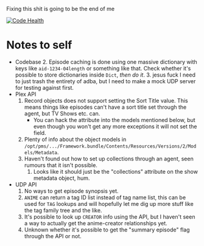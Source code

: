 Fixing this shit is going to be the end of me

[![Code Health](https://landscape.io/github/404d/AniDB.bundle/master/landscape.svg?style=flat)](https://landscape.io/github/404d/AniDB.bundle/master)

# Notes to self
- Codebase
    2. Episode caching is done using one massive dictionary with keys like
       `aid-1234-04length` or something like that. Check whether it's possible
       to store dictionaries inside `Dict`, *then do it*.
    3. jesus fuck I need to just trash the entirety of adba, but I need to make
       a mock UDP server for testing against first.
- Plex API
    1. Record objects does not support setting the Sort Title value. This means
       things like episodes can't have a sort title set through the agent, but
       TV Shows etc. can.
        - You can hack the attribute into the models mentioned below, but even
          though you won't get any more exceptions it will not set the field.
    2. Plenty of info about the object models in
       `/opt/pms/.../Framework.bundle/Contents/Resources/Versions/2/Models/Metadata`.
    3. Haven't found out how to set up collections through an agent, seen rumours
       that it isn't possible.
        1. Looks like it should just be the "collections" attribute on the show
           metadata object, hum.
- UDP API
    1. No ways to get episode synopsis yet.
    2. `ANIME` can return a tag ID list instead of tag name list, this can be
       used for `TAG` lookups and will hopefully let me dig up more stuff like
       the tag family tree and the like.
    3. It's possible to look up `CREATOR` info using the API, but I haven't seen
       a way to actually get the anime-creator relationships yet.
    4. Unknown whether it's possible to get the "summary episode" flag through
       the API or not.
